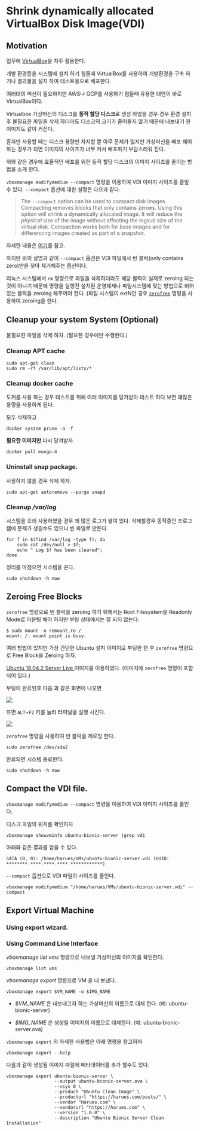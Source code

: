 # Shrink dynamically allocated  VirtualBox Disk Image(VDI) 
## Motivation

업무에 [VirtualBox](https://www.virtualbox.org/)을 자주 활용한다.   

개발 환경등을 시스템에 설치 하기 힘들때 VirtualBox를 사용하여 개발환경을 구축 하거나 결과물을 설치 하여 테스트용으로 배포한다.

여러대의 머신이 필요하지만 AWS나 GCP를 사용하기 힘들때 유용한 대안이 바로 VirtualBox이다. 

Virtualbox 가상머신의 디스크를 **동적 할당 디스크**로 생성 하였을 경우 경우 환경 설치 후 불필요한 파일을 삭제 하더라도 디스크의 크기가 줄어들지 않기 때문에 내보내기 한 이미지도 같이 커진다.

혼자만 사용할 때는 디스크 용량만 차지할 뿐 아무 문제가 없지만 가상머신을 배포 해야 하는 경우가 되면 이미지의 사이즈가 너무 커서 배포하기 부담스러워 진다.

위와 같은 경우에 효율적인 배포를 위한 동적 할당 디스크의 이미지 사이즈를 줄이는 방법을 소개 한다.


`vboxmanage modifymedium --compact` 명령을 이용하여 VDI 이미지 사이즈를 줄일 수 있다.  `--compact` 옵션에 대한 설명은 다으과 같다.

> The `--compact` option can be used to compact disk images. Compacting removes blocks that only contains zeroes. Using this option will shrink a dynamically allocated image. It will reduce the _physical_ size of the image without affecting the logical size of the virtual disk. Compaction works both for base images and for differencing images created as part of a snapshot.

자세한 내용은 [여기](https://docs.oracle.com/cd/E97728_01/E97727/html/vboxmanage-modifyvdi.html)를 참고.

하지만 위의 설명과 같이  `--compact` 옵션은 VDI 파일에서 빈 블럭(only contains zero)만을 찾아 제거해주는 옵션이다.

리눅스 시스템에서 `rm` 명령으로 파일을 삭제하더라도 해당 블럭이 실제로 zeroing 되는 것이 아니기 때문에 명령을 실행전 설치된 운영체제나 파일시스템에 맞는 방법으로 비어 있는 블럭을 zeroing 해주어야 한다. (파일 시스템이 extN인 경우 [`zerofree`](http://manpages.ubuntu.com/manpages/xenial/man8/zerofree.8.html) 명령을 사용하여 zeroing을 한다.


## Cleanup your system System (Optional)
불필요한 파일을 삭제 하자.  (필요한 경우에만 수행한다.)

### Cleanup APT cache
```
sudo apt-get clean
sudo rm -rf /var/lib/apt/lists/*
```

### Cleanup docker cache
도커를 사용 하는 경우 테스트를 위해 여러 이미지를 당겨받아 테스트 하다 보면 꽤많은 용량을 사용하게 된다. 

모두 삭제하고 
```
docker system prune -a -f
```
**필요한 이미지만** 다시 당겨받자.
```
docker pull mongo:4
```
 
### Uninstall snap package.
사용하지 않을 경우 삭제 하자.
```
sudo apt-get autoremove --purge snapd
```

### Cleanup */var/log*
시스템을 오래 사용하였을 경우 꽤 많은 로그가 쌓여 있다. 삭제할경우 동작중인 프로그램에 문제가 생길수도 있으니 빈 파일로 만든다.
```
for f in $(find /var/log -type f); do
	sudo cat /dev/null > $f;
	echo " Log $f has been cleared";
done
```
정리를 마쳤으면 시스템을 끈다.
```
sudo shutdown -h now
```

## Zeroing Free Blocks

`zerofree` 명령으로 빈 블럭을 zeroing 하기 위해서는 Root Filesystem을 Readonly Mode로 마운팅 해야 하지만 부팅 상태에서는 잘 되지 않는다. 
```
$ sudo mount -o remount,ro /
mount: /: mount point is busy.
```

여러 방법이 있지만 가장 간단한 Ubuntu 설치 이미지로 부팅한 한 후 `zerofree` 명령으로 Free Block을 Zeroing 하자. 

[Ubuntu 18.04.2 Server Live ](http://releases.ubuntu.com/18.04.2/ubuntu-18.04.2-live-server-amd64.iso) 이미지를 이용하였다.  (이미지에 `zerofree` 명령이 포함되어 있다.)

부팅이 완료된후 다음 과 같은 화면이 나오면 

<img src="https://drive.google.com/uc?id=1C81v5lazrhcVFVKvqN47LC38PzLPRMIr" class="post-image-center">

뜨면 `ALT`+`F2` 키를 눌러 터미널을 실행 시킨다.

<img src="https://drive.google.com/uc?id=10ICCcEs_AlDgPYRBRjDBFxP7EgJTIW-Z" class="post-image-center">

`zerofree` 명령을 사용하여 빈 블럭을 제로잉 한다. 

```
sudo zerofree /dev/sda2
```

완료되면 시스템 종료한다.

```
sudo shutdown -h now
```

## Compact the VDI file.

`vboxmanage modifymedium --compact` 명령을 이용하여 VDI 이미지 사이즈를 줄인다. 

디스크 파일의 위치를 확인하자

```
vboxmanage showvminfo ubuntu-bionic-server |grep vdi
```

아래와 같은 결과를 얻을 수 있다.
```
SATA (0, 0): /home/harues/VMs/ubuntu-bionic-server.vdi (UUID: ********-****-****-****-************)
```

`--compact` 옵션으로 VDI 파일의 사이즈를 줄인다. 
```
vboxmanage modifymedium "/home/harues/VMs/ubuntu-bionic-server.vdi" --compact
```

## Export Virtual Machine

### Using export wizard.
  

### Using Command Line Interface

*vboxmanage list vms* 명령으로 내보낼 가상머신의 이미지를 확인한다.

```
vboxmanage list vms
```

*vboxmanage export* 명령으로 VM 을 내 보낸다.
```
vboxmanage export $VM_NAME -o $IMG_NAME
```

* *$VM_NAME* 은 내보내고자 하는 가상머신의 이름으로 대체 한다. (예: ubuntu-bionic-server)

* *$IMG_NAME* 은 생성될 이미지의 이름으로 대체한다.  (예: ubuntu-bionic-server.ova)

`vboxmanage export` 의 자세한 사용법은 아래 명령을 참고하자
```
vboxmanage export --help
```
다음과 같이 생성될 이미지 파일에 메타데이터를 추가 할수도 있다.
```
vboxmanage export ubuntu-bionic-server \
                  --output ubuntu-bionic-server.ova \
                  --vsys 0 \
                  --product "Ubuntu Clean Image" \
                  --producturl "https://harues.com/posts/" \
                  --vendor "Harues.com" \
                  --vendorurl "https://harues.com" \
                  --version "1.0.0" \
                  --description "Ubuntu Bionic Server Clean Installation"
```